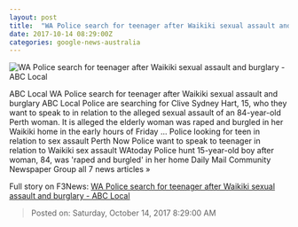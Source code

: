 ```yaml
---
layout: post
title:  "WA Police search for teenager after Waikiki sexual assault and burglary - ABC Local"
date: 2017-10-14 08:29:00Z
categories: google-news-australia
---
```


![WA Police search for teenager after Waikiki sexual assault and burglary - ABC Local](http://www.abc.net.au/news/image/9050608-1x1-700x700.jpg)

ABC Local WA Police search for teenager after Waikiki sexual assault and burglary ABC Local Police are searching for Clive Sydney Hart, 15, who they want to speak to in relation to the alleged sexual assault of an 84-year-old Perth woman. It is alleged the elderly woman was raped and burgled in her Waikiki home in the early hours of Friday ... Police looking for teen in relation to sex assault Perth Now Police want to speak to teenager in relation to Waikiki sex assault WAtoday Police hunt 15-year-old boy after woman, 84, was 'raped and burgled' in her home Daily Mail Community Newspaper Group all 7 news articles »


Full story on F3News: [WA Police search for teenager after Waikiki sexual assault and burglary - ABC Local](http://www.f3nws.com/n/TTGmbH)

> Posted on: Saturday, October 14, 2017 8:29:00 AM
